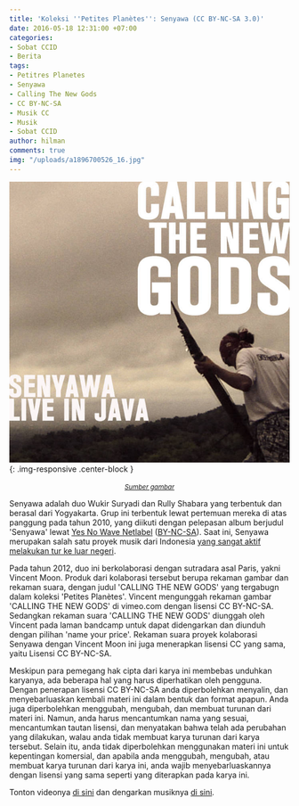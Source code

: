 ```yaml
---
title: 'Koleksi ''Petites Planètes'': Senyawa (CC BY-NC-SA 3.0)'
date: 2016-05-18 12:31:00 +07:00
categories:
- Sobat CCID
- Berita
tags:
- Petitres Planetes
- Senyawa
- Calling The New Gods
- CC BY-NC-SA
- Musik CC
- Musik
- Sobat CCID
author: hilman
comments: true
img: "/uploads/a1896700526_16.jpg"
---
```


![a1896700526_16.jpg](/uploads/a1896700526_16.jpg){: .img-responsive .center-block }<center><small><i><a href="http://petitesplanetes.bandcamp.com/album/senyawa-o-calling-the-new-gods-live-in-java">Sumber gambar</a></i></small></center>

Senyawa adalah duo Wukir Suryadi dan Rully Shabara yang terbentuk dan berasal dari Yogyakarta. Grup ini terbentuk lewat pertemuan mereka di atas panggung pada tahun 2010, yang diikuti dengan pelepasan album berjudul 'Senyawa' lewat [Yes No Wave Netlabel](http://yesnowave.com/yesno051/) ([BY-NC-SA](https://creativecommons.org/licenses/by-nc-sa/4.0/deed.id)). Saat ini, Senyawa merupakan salah satu proyek musik dari Indonesia [yang  sangat aktif melakukan tur ke luar negeri](http://www.thejakartapost.com/news/2016/04/30/senyawa-s-plan-world-dominat-ion.html).

Pada tahun 2012, duo ini berkolaborasi dengan sutradara asal Paris, yakni Vincent Moon. Produk dari kolaborasi tersebut berupa rekaman gambar dan rekaman suara, dengan judul 'CALLING THE NEW GODS' yang tergabugn dalam koleksi 'Petites Planètes'. Vincent mengunggah rekaman gambar 'CALLING THE NEW GODS' di vimeo.com dengan lisensi CC BY-NC-SA. Sedangkan rekaman suara 'CALLING THE NEW GODS' diunggah oleh Vincent pada laman bandcamp untuk dapat didengarkan dan diunduh dengan pilihan 'name your price'. Rekaman suara proyek kolaborasi Senyawa dengan Vincent Moon ini juga menerapkan lisensi CC yang sama, yaitu Lisensi CC BY-NC-SA.

Meskipun para pemegang hak cipta dari karya ini membebas unduhkan karyanya, ada beberapa hal yang harus diperhatikan oleh pengguna. Dengan penerapan lisensi CC BY-NC-SA anda diperbolehkan menyalin, dan menyebarluaskan kembali materi ini dalam bentuk dan format apapun. Anda juga diperbolehkan menggubah, mengubah, dan membuat turunan dari materi ini. Namun, anda harus mencantumkan nama yang sesuai, mencantumkan tautan lisensi, dan menyatakan bahwa telah ada perubahan yang dilakukan, walau anda tidak membuat karya turunan dari karya tersebut. Selain itu, anda tidak diperbolehkan menggunakan materi ini untuk kepentingan komersial, dan apabila anda menggubah, mengubah, atau membuat karya turunan dari karya ini, anda wajib menyebarluaskannya dengan lisensi yang sama seperti yang diterapkan pada karya ini.

Tonton videonya [di sini](https://vimeo.com/54891015) dan dengarkan musiknya [di sini](http://petitesplanetes.bandcamp.com/album/senyawa-o-calling-the-new-gods-live-in-java).
